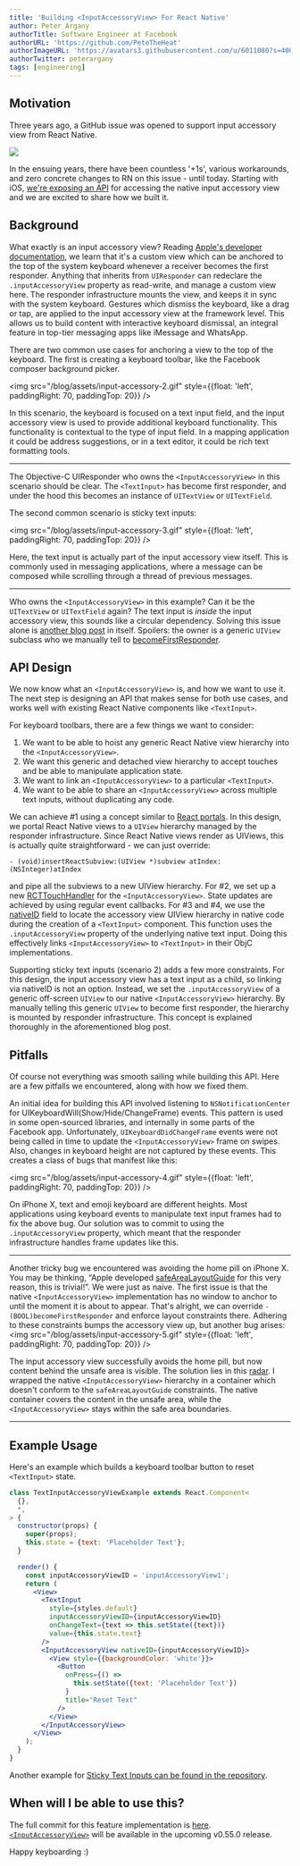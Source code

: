 ```yaml
---
title: 'Building <InputAccessoryView> For React Native'
author: Peter Argany
authorTitle: Software Engineer at Facebook
authorURL: 'https://github.com/PeteTheHeat'
authorImageURL: 'https://avatars3.githubusercontent.com/u/6011080?s=400&u=028e28081107d0ab16a5cb22baca43c080f5fa50&v=4'
authorTwitter: peterargany
tags: [engineering]
---
```


## Motivation

Three years ago, a GitHub issue was opened to support input accessory view from React Native.

<img src="/blog/assets/input-accessory-1.png" />

In the ensuing years, there have been countless '+1s', various workarounds, and zero concrete changes to RN on this issue - until today. Starting with iOS, [we're exposing an API](/docs/inputaccessoryview) for accessing the native input accessory view and we are excited to share how we built it.

## Background

What exactly is an input accessory view? Reading [Apple's developer documentation](https://developer.apple.com/documentation/uikit/uiresponder/1621119-inputaccessoryview?language=objc), we learn that it's a custom view which can be anchored to the top of the system keyboard whenever a receiver becomes the first responder. Anything that inherits from `UIResponder` can redeclare the `.inputAccessoryView` property as read-write, and manage a custom view here. The responder infrastructure mounts the view, and keeps it in sync with the system keyboard. Gestures which dismiss the keyboard, like a drag or tap, are applied to the input accessory view at the framework level. This allows us to build content with interactive keyboard dismissal, an integral feature in top-tier messaging apps like iMessage and WhatsApp.

There are two common use cases for anchoring a view to the top of the keyboard. The first is creating a keyboard toolbar, like the Facebook composer background picker.

<img src="/blog/assets/input-accessory-2.gif" style={{float: 'left', paddingRight: 70, paddingTop: 20}} />

In this scenario, the keyboard is focused on a text input field, and the input accessory view is used to provide additional keyboard functionality. This functionality is contextual to the type of input field. In a mapping application it could be address suggestions, or in a text editor, it could be rich text formatting tools.

<hr style={{clear: 'both', marginBottom: 20}} />

The Objective-C UIResponder who owns the `<InputAccessoryView>` in this scenario should be clear. The `<TextInput>` has become first responder, and under the hood this becomes an instance of `UITextView` or `UITextField`.

The second common scenario is sticky text inputs:

<img src="/blog/assets/input-accessory-3.gif" style={{float: 'left', paddingRight: 70, paddingTop: 20}} />

Here, the text input is actually part of the input accessory view itself. This is commonly used in messaging applications, where a message can be composed while scrolling through a thread of previous messages.

<hr style={{clear: 'both', marginBottom: 20}} />

Who owns the `<InputAccessoryView>` in this example? Can it be the `UITextView` or `UITextField` again? The text input is _inside_ the input accessory view, this sounds like a circular dependency. Solving this issue alone is [another blog post](https://derpturkey.com/uitextfield-docked-like-ios-messenger/) in itself. Spoilers: the owner is a generic `UIView` subclass who we manually tell to [becomeFirstResponder](https://developer.apple.com/documentation/uikit/uiresponder/1621113-becomefirstresponder?language=objc).

## API Design

We now know what an `<InputAccessoryView>` is, and how we want to use it. The next step is designing an API that makes sense for both use cases, and works well with existing React Native components like `<TextInput>`.

For keyboard toolbars, there are a few things we want to consider:

1. We want to be able to hoist any generic React Native view hierarchy into the `<InputAccessoryView>`.
2. We want this generic and detached view hierarchy to accept touches and be able to manipulate application state.
3. We want to link an `<InputAccessoryView>` to a particular `<TextInput>`.
4. We want to be able to share an `<InputAccessoryView>` across multiple text inputs, without duplicating any code.

We can achieve #1 using a concept similar to [React portals](https://reactjs.org/docs/portals.html). In this design, we portal React Native views to a `UIView` hierarchy managed by the responder infrastructure. Since React Native views render as UIViews, this is actually quite straightforward - we can just override:

`- (void)insertReactSubview:(UIView *)subview atIndex:(NSInteger)atIndex`

and pipe all the subviews to a new UIView hierarchy. For #2, we set up a new [RCTTouchHandler](https://github.com/facebook/react-native/blob/master/React/Base/RCTTouchHandler.h) for the `<InputAccessoryView>`. State updates are achieved by using regular event callbacks. For #3 and #4, we use the [nativeID](https://github.com/facebook/react-native/blob/master/React/Views/UIView%2BReact.h#L28) field to locate the accessory view UIView hierarchy in native code during the creation of a `<TextInput>` component. This function uses the `.inputAccessoryView` property of the underlying native text input. Doing this effectively links `<InputAccessoryView>` to `<TextInput>` in their ObjC implementations.

Supporting sticky text inputs (scenario 2) adds a few more constraints. For this design, the input accessory view has a text input as a child, so linking via nativeID is not an option. Instead, we set the `.inputAccessoryView` of a generic off-screen `UIView` to our native `<InputAccessoryView>` hierarchy. By manually telling this generic `UIView` to become first responder, the hierarchy is mounted by responder infrastructure. This concept is explained thoroughly in the aforementioned blog post.

## Pitfalls

Of course not everything was smooth sailing while building this API. Here are a few pitfalls we encountered, along with how we fixed them.

An initial idea for building this API involved listening to `NSNotificationCenter` for UIKeyboardWill(Show/Hide/ChangeFrame) events. This pattern is used in some open-sourced libraries, and internally in some parts of the Facebook app. Unfortunately, `UIKeyboardDidChangeFrame` events were not being called in time to update the `<InputAccessoryView>` frame on swipes. Also, changes in keyboard height are not captured by these events. This creates a class of bugs that manifest like this:

<img src="/blog/assets/input-accessory-4.gif" style={{float: 'left', paddingRight: 70, paddingTop: 20}} />

On iPhone X, text and emoji keyboard are different heights. Most applications using keyboard events to manipulate text input frames had to fix the above bug. Our solution was to commit to using the `.inputAccessoryView` property, which meant that the responder infrastructure handles frame updates like this.

<hr style={{clear: 'both', marginBottom: 20}} />

Another tricky bug we encountered was avoiding the home pill on iPhone X. You may be thinking, “Apple developed [safeAreaLayoutGuide](https://developer.apple.com/documentation/uikit/uiview/2891102-safearealayoutguide?language=objc) for this very reason, this is trivial!”. We were just as naive. The first issue is that the native `<InputAccessoryView>` implementation has no window to anchor to until the moment it is about to appear. That's alright, we can override `-(BOOL)becomeFirstResponder` and enforce layout constraints there. Adhering to these constraints bumps the accessory view up, but another bug arises: <img src="/blog/assets/input-accessory-5.gif" style={{float: 'left', paddingRight: 70, paddingTop: 20}} />

The input accessory view successfully avoids the home pill, but now content behind the unsafe area is visible. The solution lies in this [radar](https://www.openradar.me/34411433). I wrapped the native `<InputAccessoryView>` hierarchy in a container which doesn't conform to the `safeAreaLayoutGuide` constraints. The native container covers the content in the unsafe area, while the `<InputAccessoryView>` stays within the safe area boundaries.

<hr style={{clear: 'both', marginBottom: 20}} />

## Example Usage

Here's an example which builds a keyboard toolbar button to reset `<TextInput>` state.

```jsx
class TextInputAccessoryViewExample extends React.Component<
  {},
  *,
> {
  constructor(props) {
    super(props);
    this.state = {text: 'Placeholder Text'};
  }

  render() {
    const inputAccessoryViewID = 'inputAccessoryView1';
    return (
      <View>
        <TextInput
          style={styles.default}
          inputAccessoryViewID={inputAccessoryViewID}
          onChangeText={text => this.setState({text})}
          value={this.state.text}
        />
        <InputAccessoryView nativeID={inputAccessoryViewID}>
          <View style={{backgroundColor: 'white'}}>
            <Button
              onPress={() =>
                this.setState({text: 'Placeholder Text'})
              }
              title="Reset Text"
            />
          </View>
        </InputAccessoryView>
      </View>
    );
  }
}
```

Another example for [Sticky Text Inputs can be found in the repository](https://github.com/facebook/react-native/blob/84ef7bc372ad870127b3e1fb8c13399fe09ecd4d/RNTester/js/InputAccessoryViewExample.js).

## When will I be able to use this?

The full commit for this feature implementation is [here](https://github.com/facebook/react-native/commit/38197c8230657d567170cdaf8ff4bbb4aee732b8). [`<InputAccessoryView>`](/docs/next/inputaccessoryview) will be available in the upcoming v0.55.0 release.

Happy keyboarding :)
